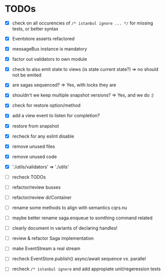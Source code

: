 # TODOs

- [x] check on all occurencies of `/* istanbul ignore ... */` for missing tests, or better syntax
- [x] Eventstore asserts refactored
- [x] messageBus instance is mandatory
- [x] factor out validators to own module
- [x] check to also emit state to views (is state current state?) => no should not be emited
- [x] are sagas sequenced? => Yes, with locks they are
- [x] shouldn't we keep multiple snapshot versions? => Yes, and we do :)
- [x] check for restore option/method
- [x] add a view event to listen for completion?
- [x] restore from snapshot
- [x] recheck for any eslint disable
- [x] remove unused files
- [x] remove unused code
- [x] './utils/validators' => './utils'

- [ ] recheck TODOs
- [ ] refactor/review busses
- [ ] refactor/review di/Container
- [ ] rename some methods to align with semantics cqrs.nu
- [ ] maybe better rename saga.enqueue to somthing command related
- [ ] clearly document in variants of declaring handles!
- [ ] review & refactor Saga implementation
- [ ] make EventStream a real stream
- [ ] recheck EventStore.publish() async/await sequence vs. parallel
- [ ] recheck `/* istanbul ignore` and add appropiate unit/regeression tests
